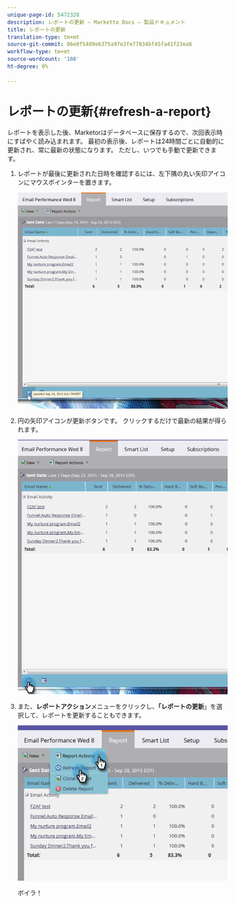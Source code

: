 ```yaml
---
unique-page-id: 5472328
description: レポートの更新 — Marketto Docs — 製品ドキュメント
title: レポートの更新
translation-type: tm+mt
source-git-commit: 06e0f5489e6375a97e2fe77834bf45fa41f23ea6
workflow-type: tm+mt
source-wordcount: '108'
ht-degree: 0%

---
```



# レポートの更新{#refresh-a-report}

レポートを表示した後、Marketorはデータベースに保存するので、次回表示時にすばやく読み込まれます。 最初の表示後、レポートは24時間ごとに自動的に更新され、常に最新の状態になります。 ただし、いつでも手動で更新できます。

1. レポートが最後に更新された日時を確認するには、左下隅の丸い矢印アイコンにマウスポインターを置きます。

   ![](assets/one.png)

1. 円の矢印アイコンが更新ボタンです。 クリックするだけで最新の結果が得られます。

   ![](assets/two.png)

1. また、**レポートアクション**&#x200B;メニューをクリックし、**「レポートの更新**」を選択して、レポートを更新することもできます。

   ![](assets/three.png)

   ボイラ！
